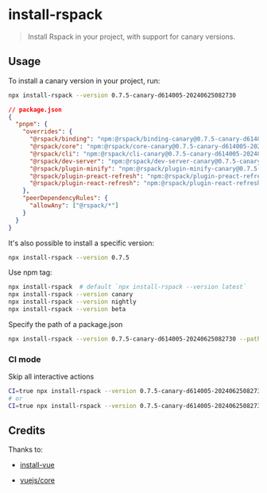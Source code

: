 # install-rspack

> Install Rspack in your project, with support for canary versions.

## Usage

To install a canary version in your project, run:

```sh
npx install-rspack --version 0.7.5-canary-d614005-20240625082730
```

```json
// package.json
{
  "pnpm": {
    "overrides": {
      "@rspack/binding": "npm:@rspack/binding-canary@0.7.5-canary-d614005-20240625082730",
      "@rspack/core": "npm:@rspack/core-canary@0.7.5-canary-d614005-20240625082730",
      "@rspack/cli": "npm:@rspack/cli-canary@0.7.5-canary-d614005-20240625082730",
      "@rspack/dev-server": "npm:@rspack/dev-server-canary@0.7.5-canary-d614005-20240625082730",
      "@rspack/plugin-minify": "npm:@rspack/plugin-minify-canary@0.7.5-canary-d614005-20240625082730",
      "@rspack/plugin-preact-refresh": "npm:@rspack/plugin-preact-refresh-canary@0.7.5-canary-d614005-20240625082730",
      "@rspack/plugin-react-refresh": "npm:@rspack/plugin-react-refresh-canary@0.7.5-canary-d614005-20240625082730"
    },
    "peerDependencyRules": {
      "allowAny": ["@rspack/*"]
    }
  }
}
```

It's also possible to install a specific version:

```sh
npx install-rspack --version 0.7.5
```

Use npm tag:

```sh
npx install-rspack  # default `npx install-rspack --version latest`
npx install-rspack --version canary
npx install-rspack --version nightly
npx install-rspack --version beta
```

Specify the path of a package.json

```sh
npx install-rspack --version 0.7.5-canary-d614005-20240625082730 --path ./foo/app/package.json
```

### CI mode

Skip all interactive actions

```sh
CI=true npx install-rspack --version 0.7.5-canary-d614005-20240625082730
# or
CI=true npx install-rspack --version 0.7.5-canary-d614005-20240625082730 --pm pnpm --path ./foo/app/package.json
```

## Credits

Thanks to:

- [install-vue](https://github.com/sodatea/install-vue)

- [vuejs/core](https://github.com/vuejs/core/pull/7860)
